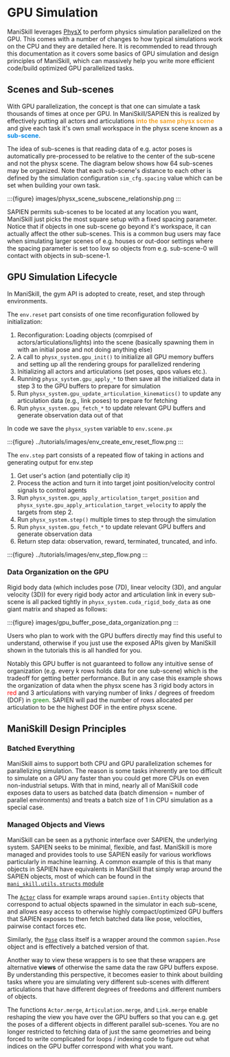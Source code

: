 # GPU Simulation

ManiSkill leverages [PhysX](https://github.com/NVIDIA-Omniverse/PhysX) to perform physics simulation parallelized on the GPU. This comes with a number of changes to how typical simulations work on the CPU and they are detailed here. It is recommended to read through this documentation as it covers some basics of GPU simulation and design principles of ManiSkill, which can massively help you write more efficient code/build optimized GPU parallelized tasks.

## Scenes and Sub-scenes

With GPU parallelization, the concept is that one can simulate a task thousands of times at once per GPU. In ManiSkill/SAPIEN this is realized by effectively putting all actors and articulations <span style="color:#F1A430">**into the same physx scene**</span> and give each task it's own small workspace in the physx scene known as a <span style="color:#0086E7">**sub-scene**</span>. 

The idea of sub-scenes is that reading data of e.g. actor poses is automatically pre-processed to be relative to the center of the sub-scene and not the physx scene. The diagram below shows how 64 sub-scenes may be organized. Note that each sub-scene's distance to each other is defined by the simulation configuration `sim_cfg.spacing` value which can be set when building your own task.

:::{figure} images/physx_scene_subscene_relationship.png 
:::

SAPIEN permits sub-scenes to be located at any location you want, ManiSkill just picks the most square setup with a fixed spacing parameter. Notice that if objects in one sub-scene go beyond it's workspace, it can actually affect the other sub-scenes. This is a common bug users may face when simulating larger scenes of e.g. houses or out-door settings where the spacing parameter is set too low so objects from e.g. sub-scene-0 will contact with objects in sub-scene-1.


## GPU Simulation Lifecycle

In ManiSkill, the gym API is adopted to create, reset, and step through environments.

The `env.reset` part consists of one time reconfiguration followed by initialization:

1. Reconfiguration: Loading objects (comrpised of actors/articulations/lights) into the scene (basically spawning them in with an initial pose and not doing anything else)
2. A call to `physx_system.gpu_init()` to initialize all GPU memory buffers and setting up all the rendering groups for parallelized rendering
3. Initializing all actors and articulations (set poses, qpos values etc.).
4. Running `physx_system.gpu_apply_*` to then save all the initialized data in step 3 to the GPU buffers to prepare for simulation
5. Run `physx_system.gpu_update_articulation_kinematics()` to update any articulation data (e.g., link poses) to prepare for fetching 
6. Run `physx_system.gpu_fetch_*` to update relevant GPU buffers and generate observation data out of that

In code we save the `physx_system` variable to `env.scene.px`

:::{figure} ../tutorials/images/env_create_env_reset_flow.png 
:::

The `env.step` part consists of a repeated flow of taking in actions and generating output for env.step 

1. Get user's action (and potentially clip it)
2. Process the action and turn it into target joint position/velocity control signals to control agents
3. Run `physx_system.gpu_apply_articulation_target_position` and `physx_syste.gpu_apply_articulation_target_velocity` to apply the targets from step 2.
4. Run `physx_system.step()` multiple times to step through the simulation
5. Run `physx_system.gpu_fetch_*` to update relevant GPU buffers and generate observation data
6. Return step data: observation, reward, terminated, truncated, and info.

:::{figure} ../tutorials/images/env_step_flow.png 
:::


### Data Organization on the GPU

Rigid body data (which includes pose (7D), linear velocity (3D), and angular velocity (3D)) for every rigid body actor and articulation link in every sub-scene is all packed tightly in `physx_system.cuda_rigid_body_data` as one giant matrix and shaped as follows:

:::{figure} images/gpu_buffer_pose_data_organization.png 
:::

Users who plan to work with the GPU buffers directly may find this useful to understand, otherwise if you just use the exposed APIs given by ManiSkill shown in the tutorials this is all handled for you.

Notably this GPU buffer is not guaranteed to follow any intuitive sense of organization (e.g. every k rows holds data for one sub-scene) which is the tradeoff for getting better performance. But in any case this example shows the organization of data when the physx scene has 3 rigid body actors in <span style="color:red">red</span> and 3 articulations with varying number of links / degrees of freedom (DOF) in <span style="color:green">green</span>. SAPIEN will pad the number of rows allocated per articulation to be the highest DOF in the entire physx scene.

## ManiSkill Design Principles

### Batched Everything

ManiSkill aims to support both CPU and GPU parallelization schemes for parallelizing simulation. The reason is some tasks inherently are too difficult to simulate on a GPU any faster than you could get more CPUs on even non-industrial setups. With that in mind, nearly all of ManiSkill code exposes data to users as batched data (batch dimension = number of parallel environments) and treats a batch size of 1 in CPU simulation as a special case.

### Managed Objects and Views

ManiSkill can be seen as a pythonic interface over SAPIEN, the underlying system. SAPIEN seeks to be minimal, flexible, and fast. ManiSkill is more managed and provides tools to use SAPIEN easily for various workflows particularly in machine learning. A common example of this is that many objects in SAPIEN have equivalents in ManiSkill that simply wrap around the SAPIEN objects, most of which can be found in the [`mani_skill.utils.structs` module](https://github.com/haosulab/ManiSkill/blob/main/mani_skill/utils/structs)

The [`Actor`](https://github.com/haosulab/ManiSkill/blob/main/mani_skill/utils/structs/actor.py) class for example wraps around `sapien.Entity` objects that correspond to actual objects spawned in the simulator in each sub-scene, and allows easy access to otherwise highly compact/optimized GPU buffers that SAPIEN exposes to then fetch batched data like pose, velocities, pairwise contact forces etc.

Similarly, the [`Pose`](https://github.com/haosulab/ManiSkill/blob/main/mani_skill/utils/structs/pose.py) class itself is a wrapper around the common `sapien.Pose` object and is effectively a batched version of that.

Another way to view these wrappers is to see that these wrappers are alternative **views** of otherwise the same data the raw GPU buffers expose. By understanding this perspective, it becomes easier to think about building tasks where you are simulating very different sub-scenes with different articulations that have different degrees of freedoms and different numbers of objects.

The functions `Actor.merge`, `Articulation.merge`, and `Link.merge` enable reshaping the view you have over the GPU buffers so that you can e.g. get the poses of a different objects in different parallel sub-scenes. You are no longer restricted to fetching data of just the same geometries and being forced to write complicated for loops / indexing code to figure out what indices on the GPU buffer correspond with what you want. 